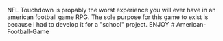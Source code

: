 NFL Touchdown is propably the worst experience you will ever have in an american football game RPG.
The sole purpose for this game to exist is because i had to develop it for a "school" project.
ENJOY # American-Football-Game
